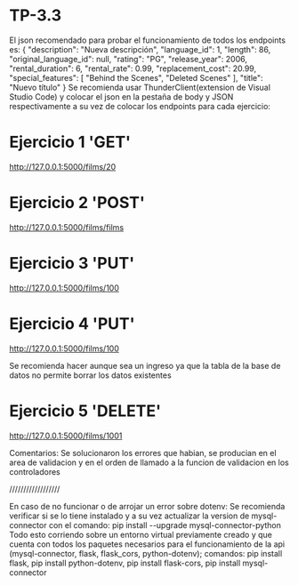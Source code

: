 # TP-3.3

El json recomendado para probar el funcionamiento de todos los endpoints es:
{
  "description": "Nueva descripción",
  "language_id": 1,
  "length": 86,
  "original_language_id": null,
  "rating": "PG",
  "release_year": 2006,
  "rental_duration": 6,
  "rental_rate": 0.99,
  "replacement_cost": 20.99,
  "special_features": [
    "Behind the Scenes",
    "Deleted Scenes"
  ],
  "title": "Nuevo título"
}
Se recomienda usar ThunderClient(extension de Visual Studio Code) y colocar el json en la pestaña de body y JSON respectivamente a su vez de colocar los endpoints para cada ejercicio:

# Ejercicio 1 'GET'
http://127.0.0.1:5000/films/20

# Ejercicio 2 'POST'
http://127.0.0.1:5000/films/films

# Ejercicio 3 'PUT'
http://127.0.0.1:5000/films/100

# Ejercicio 4 'PUT'
http://127.0.0.1:5000/films/100

Se recomienda hacer aunque sea un ingreso ya que la tabla de la base de datos no permite borrar los datos existentes
# Ejercicio 5 'DELETE' 
http://127.0.0.1:5000/films/1001


Comentarios: Se solucionaron los errores que habian, se producian en el area de validacion y en el orden de llamado a la funcion de validacion en los controladores

//////////////////

En caso de no funcionar o de arrojar un error sobre dotenv:
Se recomienda verificar si se lo tiene instalado y a su vez actualizar la version de mysql-connector con el comando: pip install --upgrade mysql-connector-python
Todo esto corriendo sobre un entorno virtual previamente creado y que cuenta con todos los paquetes necesarios para el funcionamiento de la api (mysql-connector, flask, flask_cors, python-dotenv); comandos: pip install flask, pip install python-dotenv, pip install flask-cors, pip install mysql-connector
